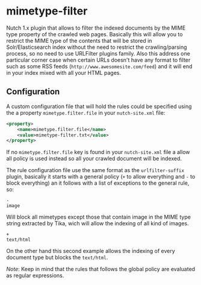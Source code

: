 mimetype-filter
===============

Nutch 1.x plugin that allows to filter the indexed documents by the MIME type property of the crawled web pages. Basically this will allow you to restrict the MIME type of the contents that will be stored in Solr/Elasticsearch index without the need to restrict the crawling/parsing process, so no need to use URLFilter plugins family. Also this address one particular corner case when certain URLs doesn't have any format to filter such as some RSS feeds (`http://www.awesomesite.com/feed`) and it will end in your index mixed with all your HTML pages.

Configuration
-------------

A custom configuration file that will hold the rules could be specified using the a property `mimetype.filter.file` in your `nutch-site.xml` file:

```xml
<property>
    <name>mimetype.filter.file</name>
    <value>mimetype-filter.txt</value>
</property>
```

If no `mimetype.filter.file` key is found in your `nutch-site.xml` file a allow all policy is used instead so all your crawled document will be indexed. 

The rule configuration file use the same format as the `urlfilter-suffix` plugin, basically it starts with a general policy (`+` to allow everything and `-` to block everything) an it follows with a list of exceptions to the general rule, so:

```
-
image
```

Will block all mimetypes except those that contain image in the MIME type string extracted by Tika, wich will allow the indexing of all kind of images.

```
+
text/html
```

On the other hand this second example allows the indexing of every document type but blocks the `text/html`. 

*Note*: Keep in mind that the rules that follows the global policy are evaluated as regular expressions.